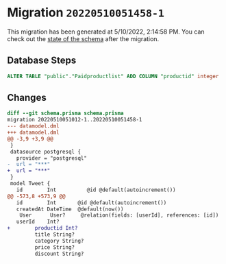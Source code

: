 # Migration `20220510051458-1`

This migration has been generated at 5/10/2022, 2:14:58 PM.
You can check out the [state of the schema](./schema.prisma) after the migration.

## Database Steps

```sql
ALTER TABLE "public"."Paidproductlist" ADD COLUMN "productid" integer   
```

## Changes

```diff
diff --git schema.prisma schema.prisma
migration 20220510051012-1..20220510051458-1
--- datamodel.dml
+++ datamodel.dml
@@ -3,9 +3,9 @@
 }
 datasource postgresql {
   provider = "postgresql"
-  url = "***"
+  url = "***"
 }
 model Tweet {
   id        Int          @id @default(autoincrement())
@@ -573,8 +573,9 @@
   id        Int       @id @default(autoincrement())
   createdAt DateTime  @default(now())
    User      User?     @relation(fields: [userId], references: [id])
   userId    Int?
+        productid Int?
         title String?
         category String?
         price String?
         discount String?
```


